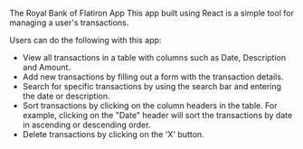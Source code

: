 The Royal Bank of Flatiron App 
This app built using React is a simple tool for managing a user's transactions.

Users can do the following with this app:
- View all transactions in a table with columns such as Date, Description and Amount.
- Add new transactions by filling out a form with the transaction details.
- Search for specific transactions by using the search bar and entering the date or description.
- Sort transactions by clicking on the column headers in the table. For example, clicking on the "Date" header will sort the transactions by date in ascending or descending order.
- Delete transactions by clicking on the 'X' button.